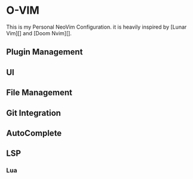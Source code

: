# O-VIM

This is my Personal NeoVim Configuration. it is heavily inspired by [Lunar Vim][] and [Doom Nvim][].

## Plugin Management

## UI

## File Management

## Git Integration

## AutoComplete

## LSP

### Lua

